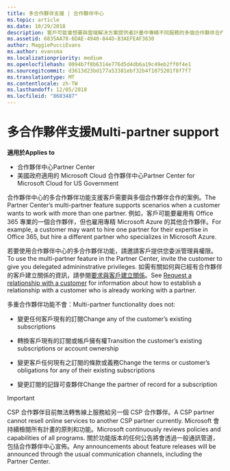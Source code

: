```yaml
---
title: 多合作夥伴支援 | 合作夥伴中心
ms.topic: article
ms.date: 10/29/2018
description: 客戶可能會想要與雲端解決方案提供者計畫中專精不同服務的多個合作夥伴合作。
ms.assetid: 6835AA78-6DAE-4940-844D-B3AEFEAF3630
author: MaggiePucciEvans
ms.author: evansma
ms.localizationpriority: medium
ms.openlocfilehash: 0094b7f8b6314e776d5d4db6a19c49eb2ff0f4e1
ms.sourcegitcommit: d3613d23bd177a53381ebf32b4f1075201f8f7f7
ms.translationtype: MT
ms.contentlocale: zh-TW
ms.lasthandoff: 12/05/2018
ms.locfileid: "8683487"
---
```

# <a name="multi-partner-support"></a><span data-ttu-id="a4090-103">多合作夥伴支援</span><span class="sxs-lookup"><span data-stu-id="a4090-103">Multi-partner support</span></span>

**<span data-ttu-id="a4090-104">適用於</span><span class="sxs-lookup"><span data-stu-id="a4090-104">Applies to</span></span>**

-  <span data-ttu-id="a4090-105">合作夥伴中心</span><span class="sxs-lookup"><span data-stu-id="a4090-105">Partner Center</span></span>
-  <span data-ttu-id="a4090-106">美國政府適用的 Microsoft Cloud 合作夥伴中心</span><span class="sxs-lookup"><span data-stu-id="a4090-106">Partner Center for Microsoft Cloud for US Government</span></span>


<span data-ttu-id="a4090-107">合作夥伴中心的多合作夥伴功能支援客戶需要與多個合作夥伴合作的案例。</span><span class="sxs-lookup"><span data-stu-id="a4090-107">The Partner Center’s multi-partner feature supports scenarios when a customer wants to work with more than one partner.</span></span> <span data-ttu-id="a4090-108">例如，客戶可能要雇用有 Office 365 專業的一個合作夥伴，但也雇用專精 Microsoft Azure 的其他合作夥伴。</span><span class="sxs-lookup"><span data-stu-id="a4090-108">For example, a customer may want to hire one partner for their expertise in Office 365, but hire a different partner who specializes in Microsoft Azure.</span></span>

<span data-ttu-id="a4090-109">若要使用合作夥伴中心的多合作夥伴功能，請邀請客戶提供您委派管理員權限。</span><span class="sxs-lookup"><span data-stu-id="a4090-109">To use the multi-partner feature in the Partner Center, invite the customer to give you delegated admininstrative privileges.</span></span> <span data-ttu-id="a4090-110">如需有關如何與已經有合作夥伴的客戶建立關係的資訊，請參閱[要求與客戶建立關係](request-a-relationship-with-a-customer.md)。</span><span class="sxs-lookup"><span data-stu-id="a4090-110">See [Request a relationship with a customer](request-a-relationship-with-a-customer.md) for information about how to establish a relationship with a customer who is already working with a partner.</span></span>

<span data-ttu-id="a4090-111">多重合作夥伴功能不會：</span><span class="sxs-lookup"><span data-stu-id="a4090-111">Multi-partner functionality does not:</span></span>

-   <span data-ttu-id="a4090-112">變更任何客戶現有的訂閱</span><span class="sxs-lookup"><span data-stu-id="a4090-112">Change any of the customer’s existing subscriptions</span></span>

-   <span data-ttu-id="a4090-113">轉換客戶現有的訂閱或帳戶擁有權</span><span class="sxs-lookup"><span data-stu-id="a4090-113">Transition the customer’s existing subscriptions or account ownership</span></span>

-   <span data-ttu-id="a4090-114">變更客戶任何現有之訂閱的條款或義務</span><span class="sxs-lookup"><span data-stu-id="a4090-114">Change the terms or customer’s obligations for any of their existing subscriptions</span></span>

-   <span data-ttu-id="a4090-115">變更訂閱的記錄可查夥伴</span><span class="sxs-lookup"><span data-stu-id="a4090-115">Change the partner of record for a subscription</span></span>

> [!IMPORTANT]  
> <span data-ttu-id="a4090-116">CSP 合作夥伴目前無法轉售線上服務給另一個 CSP 合作夥伴。</span><span class="sxs-lookup"><span data-stu-id="a4090-116">A CSP partner cannot resell online services to another CSP partner currently.</span></span> <span data-ttu-id="a4090-117">Microsoft 會持續檢閱所有計畫的原則和功能。</span><span class="sxs-lookup"><span data-stu-id="a4090-117">Microsoft continuously reviews policies and capabilities of all programs.</span></span> <span data-ttu-id="a4090-118">關於功能版本的任何公告將會透過一般通訊管道，包括合作夥伴中心宣佈。</span><span class="sxs-lookup"><span data-stu-id="a4090-118">Any announcements about feature releases will be announced through the usual communication channels, including the Partner Center.</span></span>  

 






